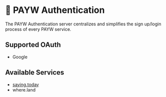 # 🔐 PAYW Authentication

The PAYW Authentication server centralizes and simplifies the sign up/login process of every PAYW service.

## Supported OAuth

- Google

## Available Services

- [saying.today](https://saying.today)
- where.land
